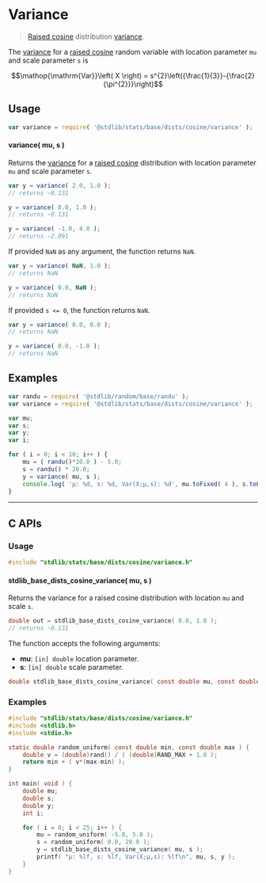 <!--

@license Apache-2.0

Copyright (c) 2018 The Stdlib Authors.

Licensed under the Apache License, Version 2.0 (the "License");
you may not use this file except in compliance with the License.
You may obtain a copy of the License at

   http://www.apache.org/licenses/LICENSE-2.0

Unless required by applicable law or agreed to in writing, software
distributed under the License is distributed on an "AS IS" BASIS,
WITHOUT WARRANTIES OR CONDITIONS OF ANY KIND, either express or implied.
See the License for the specific language governing permissions and
limitations under the License.

-->

# Variance

> [Raised cosine][cosine-distribution] distribution [variance][variance].

<!-- Section to include introductory text. Make sure to keep an empty line after the intro `section` element and another before the `/section` close. -->

<section class="intro">

The [variance][variance] for a [raised cosine][cosine-distribution] random variable with location parameter `mu` and scale parameter `s` is

<!-- <equation class="equation" label="eq:cosine_variance" align="center" raw="\operatorname{Var}\left( X \right) = s^{2}\left({\frac{1}{3}}-{\frac{2}{\pi^{2}}}\right)" alt="Variance for a raised cosine distribution."> -->

```math
\mathop{\mathrm{Var}}\left( X \right) = s^{2}\left({\frac{1}{3}}-{\frac{2}{\pi^{2}}}\right)
```

<!-- <div class="equation" align="center" data-raw-text="\operatorname{Var}\left( X \right) = s^{2}\left({\frac{1}{3}}-{\frac{2}{\pi^{2}}}\right)" data-equation="eq:cosine_variance">
    <img src="https://cdn.jsdelivr.net/gh/stdlib-js/stdlib@591cf9d5c3a0cd3c1ceec961e5c49d73a68374cb/lib/node_modules/@stdlib/stats/base/dists/cosine/variance/docs/img/equation_cosine_variance.svg" alt="Variance for a raised cosine distribution.">
    <br>
</div> -->

<!-- </equation> -->

</section>

<!-- /.intro -->

<!-- Package usage documentation. -->

<section class="usage">

## Usage

```javascript
var variance = require( '@stdlib/stats/base/dists/cosine/variance' );
```

#### variance( mu, s )

Returns the [variance][variance] for a [raised cosine][cosine-distribution] distribution with location parameter `mu` and scale parameter `s`.

```javascript
var y = variance( 2.0, 1.0 );
// returns ~0.131

y = variance( 0.0, 1.0 );
// returns ~0.131

y = variance( -1.0, 4.0 );
// returns ~2.091
```

If provided `NaN` as any argument, the function returns `NaN`.

```javascript
var y = variance( NaN, 1.0 );
// returns NaN

y = variance( 0.0, NaN );
// returns NaN
```

If provided `s <= 0`, the function returns `NaN`.

```javascript
var y = variance( 0.0, 0.0 );
// returns NaN

y = variance( 0.0, -1.0 );
// returns NaN
```

</section>

<!-- /.usage -->

<!-- Package usage notes. Make sure to keep an empty line after the `section` element and another before the `/section` close. -->

<section class="notes">

</section>

<!-- /.notes -->

<!-- Package usage examples. -->

<section class="examples">

## Examples

<!-- eslint no-undef: "error" -->

```javascript
var randu = require( '@stdlib/random/base/randu' );
var variance = require( '@stdlib/stats/base/dists/cosine/variance' );

var mu;
var s;
var y;
var i;

for ( i = 0; i < 10; i++ ) {
    mu = ( randu()*10.0 ) - 5.0;
    s = randu() * 20.0;
    y = variance( mu, s );
    console.log( 'µ: %d, s: %d, Var(X;µ,s): %d', mu.toFixed( 4 ), s.toFixed( 4 ), y.toFixed( 4 ) );
}
```

</section>

<!-- /.examples -->

<!-- C interface documentation. -->

* * *

<section class="c">

## C APIs

<!-- Section to include introductory text. Make sure to keep an empty line after the intro `section` element and another before the `/section` close. -->

<section class="intro">

</section>

<!-- /.intro -->

<!-- C usage documentation. -->

<section class="usage">

### Usage

```c
#include "stdlib/stats/base/dists/cosine/variance.h"
```

#### stdlib_base_dists_cosine_variance( mu, s )

Returns the variance for a raised cosine distribution with location `mu` and scale `s`.

```c
double out = stdlib_base_dists_cosine_variance( 0.0, 1.0 );
// returns ~0.131
```

The function accepts the following arguments:

-   **mu**: `[in] double` location parameter.
-   **s**: `[in] double` scale parameter.

```c
double stdlib_base_dists_cosine_variance( const double mu, const double s );
```

</section>

<!-- /.usage -->

<!-- C API usage notes. Make sure to keep an empty line after the `section` element and another before the `/section` close. -->

<section class="notes">

</section>

<!-- /.notes -->

<!-- C API usage examples. -->

<section class="examples">

### Examples

```c
#include "stdlib/stats/base/dists/cosine/variance.h"
#include <stdlib.h>
#include <stdio.h>

static double random_uniform( const double min, const double max ) {
    double v = (double)rand() / ( (double)RAND_MAX + 1.0 );
    return min + ( v*(max-min) );
}

int main( void ) {
    double mu;
    double s;
    double y;
    int i;

    for ( i = 0; i < 25; i++ ) {
        mu = random_uniform( -5.0, 5.0 );
        s = random_uniform( 0.0, 20.0 );
        y = stdlib_base_dists_cosine_variance( mu, s );
        printf( "µ: %lf, s: %lf, Var(X;µ,s): %lf\n", mu, s, y );
    }
}
```

</section>

<!-- /.examples -->

</section>

<!-- /.c -->

<!-- Section to include cited references. If references are included, add a horizontal rule *before* the section. Make sure to keep an empty line after the `section` element and another before the `/section` close. -->

<section class="references">

</section>

<!-- /.references -->

<!-- Section for related `stdlib` packages. Do not manually edit this section, as it is automatically populated. -->

<section class="related">

</section>

<!-- /.related -->

<!-- Section for all links. Make sure to keep an empty line after the `section` element and another before the `/section` close. -->

<section class="links">

[cosine-distribution]: https://en.wikipedia.org/wiki/Raised_cosine_distribution

[variance]: https://en.wikipedia.org/wiki/Variance

</section>

<!-- /.links -->
